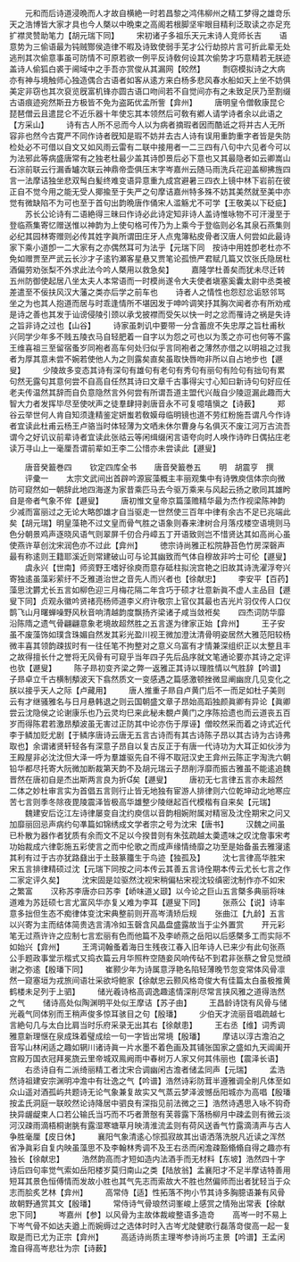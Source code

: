 <!-- { "loadSidebar": true } -->
　　元和而后诗道浸晩而人才故自横絶一时若昌黎之鸿伟柳州之精工梦得之雄竒乐天之浩博皆大家才具也今人槩以中晩束之高阁若根脚坚牢眼目精利泛取读之亦足充扩襟灵赞助笔力【胡元瑞下同】
　　宋初诸子多祖乐天元末诗人竞师长吉
　　语意势为三偷语最为钝贼酂侯造律不暇及诗致使弱手芜才公行劫掠片言可折此辈无处逃刑其次偷意事虽可防情不可原若欲一例平反诗敎何设其次偷势才巧意精若无朕迹盖诗人偷狐白裘于阃域中之手吾亦赏俊从其漏网【皎然】
　　剽窃模拟诗之大病亦有神与境触师心独造偶合古语者如客从逺方来白杨多悲风春水船如天上坐不妨俱美定非窃也其次裒览旣富机锋亦圆古语口吻间若不自觉间亦有之未致足厌乃至割缀古语痕迹宛然斯丑方极皆不免为盗跖优孟所訾【弇州】
　　唐明皇令僧敎康昆仑琵琶僧云且遣昆仑不近乐器十年使忘其本领然后可敎有鄕人请学诗者余以此语之【方采山】
　　诗有古人所不忌而今人以为病者摘瑕者因而酷诋之将并古人无所容非也然今古寛严不同作诗者旣知是瑕不妨并去古人诗有误用重韵重字者皆是失防检处必不可借以自文又如风雨云雷有二联中接用者一二三四有八句中六见者今可以为法邪此等病盛唐常有之独老杜最少盖其诗卽景后必下意也又其最隐者如云卿嵩山石淙前联云行漏香罏次联云神鼎帝壶俱压末字岑嘉州云随马雨洗兵花迎盖柳拂旌四言一法摩诘独坐悲双髩白髪终难变语异意重九成宫避暑三四衣上镜中林下岩前在彼正自不觉今用之能无受人揶揄至于失严之句摩诘嘉州特多殊不妨其美然就至美中亦觉有微缺陷不为可也至于首句出韵晩唐作俑宋人滥觞尤不可学【王敬美以下砭疵】
　　苏长公论诗有二语絶得三昧曰作诗必此诗定知非诗人盖诗惟咏物不可汗漫至于登临燕集寄忆赠送惟以神韵为上使句格可传乃为上乘今于登临则必名其泉石燕集则必纪其园林寄赠则必传其姓字眞所谓田庄牙人点鬼簿粘皮骨者汉唐人何尝如此最诗家下乘小道卽一二大家有之亦偶然耳可为法乎【元瑞下同　按诗中用姓卽老杜亦不免如赠贾至严武云长沙才子逺钓瀬客星悬又贾笔论孤愤严君赋几篇又饮张氏隐居杜酒偏劳劝张梨不外求此法今吟人槩用以救急矣】
　　嘉隆学杜善矣而犹未尽迁转五州防御使起居八坐太夫人本常语而一时模尚遂令大夫使者塡塞奚囊太尉中丞类被差遣至不佞扶风汉大藩之类亦后学之前车也
　　诗者人之情性也怨怼忿诟怒邻骂坐之为也其人抱道而居与时乖逢情所不堪因发于呻吟调笑抒其胸次闻者亦有所劝戒是诗之善也其发于讪谤侵陵引颈以承戈披襟而受矢以快一时之忿而罹诗之祸是失诗之旨非诗之过也【山谷】
　　诗家虽刺讥中要带一分含蓄庻不失忠厚之旨杜甫秋兴同学少年多不贱五陵衣马自轻肥着一自字以为怨之可也以为羡之亦可也何等不露王维喜祖三至留宿蚤岁同袍者高车何处归似乎言同袍者之薄然亦借之以明祖之过我者为厚其意未尝不婉若使他人为之则露矣直矣虽取快唇吻非所以自占地步也【遯叟】
　　少陵故多变态其诗有深句有雄句有老句有秀句有丽句有险句有拙句有累句然无露句其意何尝不自高自任然其诗曰文章千古事得尖寸心知曰新诗句句好应任老夫传温然其辞而自负意隐然言外何尝有所谓吾道主盟代兴哉自少陵逗漏此趣而大智大力者发挥毕尽至使吠声之徒羣肆挦剥唐音永不可复噫嘻愼之【诗薮】
　　郑谷云举世何人肯自知须逢精鉴定妍蚩若敎嫫母临明镜也道不劳红粉施吾谓凡今作诗者宜读此杜甫云杨王卢骆当时体轻薄为文哂未休尔曹身与名俱灭不废江河万古流吾谓今之好讥议前辈诗者宜读此张祜云等闲缉缀闲言语夸向时人唤作诗昨日偶拈庄老读万寻山上一毫厘吾谓前辈如王李二公惜亦未尝读此【遯叟】





　　唐音癸籖巻四
　　钦定四库全书
　　唐音癸籖巻五
　　明　胡震亨　撰
　　评彚一
　　太宗文武间出首辟吟源宸藻概主丰丽观集中有诗斆庾信体宗向微防可窥然如一朝辞此地四海遂为家昔乘匹马去今驱万乘来与风起云扬之歌同其雄盻自是帝者气象不侔【遯叟】
　　唐初惟文皇帝京篇藻赡精华最为杰作视梁陈神韵少减而富丽过之无论大略卽雄才自当驱走一世然使三百年中律有余古不足已兆端此矣【胡元瑞】明皇藻艳不过文皇而骨气胜之语象则春来津树合月落戍楼空语境则马色分朝景鸡声逐晓风语气则翠屏千仞合丹嶂五丁开语致则岂不惜贤达其如高尚心虽使燕许草创沈宋润色亦不过此【弇州】
　　徳宗诗尚雅正松院静苔色竹房深磬声最有称逺则王籍耶溪近则常建破山可与论其幽致而气体自穆故非吟士可伦【遯叟】
　　虞永兴【世南】师资野王嗜好徐庾而意存砥柱拟浣宫艳之旧故其诗洗濯浮夸兴寄独逺虽藻彩萦纡不乏雅道治世之音先人而兴者也【徐献忠】
　　李安平【百药】藻思沈欝尤长五言如柳色迎三月梅花隔二年含巧于硕才壮意新眞不虚人主品目【遯叟下同】贞观永徽吟贤禇亮杨师道李义府许敬宗上官仪其最也吉光片羽仅传人口仪鹊飞山月曙蝉噪野风秋音响清越韵度飘扬齐梁诸子咸当敛袵矣
　　四杰词防华靡沿陈隋之遗气骨翩翩意象老境故超然胜之五言遂为律家正始【弇州】
　　王子安虽不废藻饰如璞含珠媚自然发其彩光盈川视王微加澄汰清骨明姿居然大雅范阳较杨微丰喜其领韵疎拔时有一往任笔不拘整对之意义乌富有才情兼深组织正以太整且丰之故得擅长什之誉将无风骨有可窥乎当年四子先后品序就文笔通论要亦其诗之定评也欤【遯叟】
　　陈子昻初变齐梁之弊一返雅正其诗以理胜情以气胜辞【吟谱】子昻卓立千古横制頺波天下翕然质文一变感遇之篇感激顿挫微显阐幽庻几见变化之朕以接乎天人之际【卢藏用】
　　唐人推重子昻自卢黄门后不一而足如杜子美则云有才继骚雅名与日月悬韩退之则云国朝盛文章子昂始高蹈独颜眞卿有异论【眞卿尝云沈隐侯之论谢康乐也乃云灵均巳来此秘未覩卢黄门之序陈拾遗也而云道丧五百岁而得陈君若激昂頺波虽无害过正防其中论亦伤于厚诬】僧皎然采而着之诗式近代李于鳞加贬尤剧【于鳞序唐诗云唐无五言古诗而有其古诗陈子昂以其古诗为古诗弗取也】余谓诸贤轩轻各有深意子昂自以复古反正于有唐一代诗功为大耳正如伙涉为王殿屋非必沈沈但大泽一呼为羣雄驱先自不得不取冠汉史王弇州云陈正字淘洗六朝铅华都尽托寄大阮微加断裁第天韵不及胡元瑞云子昂削浮靡而振古雅虽不能逺追魏晋然在唐初自是杰出斯两言良为折矣【遯叟】
　　唐初无七言律五言亦未超然二体之妙杜审言实为首倡五言则行止皆无地独有宦游人排律则六位乾坤动北地寒应苦七言则季冬除夜毘陵震泽皆极高华雄整少陵继起百代模楷有自来矣【元瑞】
　　魏建安后讫江左诗律屡变自沈约庾信以音韵相婉附属对精宻及沈佺期宋之问又加靡丽回忌声病约句凖篇如锦绣成文学者宗之号为沈宋【唐书】
　　汉魏之间虽已朴散为器作者犹质有余而文不足以今揆昔则有朱弦疏越太羮遗味之叹沈詹事宋考功始裁成六律彰施五彩使言之而中伦歌之而成声缘情绮靡之功至是始备虽去雅寖逺其利有过于古亦犹路鼗出于土鼓篆籒生于鸟迹【独孤及】
　　沈七言律高华胜宋宋五言排律精硕过沈【元瑞下同按之问本传云其善五言诗佺期本传云尤长七言之作二家定评久矣】
　　沈宋固是竝驱然沈视宋稍偏枮宋视沈较缜密沈制作亦不如宋之繁富
　　汉称苏李唐亦曰苏李【峤味道乂颋】以今论之巨山五言槩多典丽将味道难为苏廷硕七言尤富风华亦复乂难为李耳【遯叟下同】
　　张燕公【说】诗率意多拙但生态不痴律体变沈宋典整前则开高岑淸矫后规
　　张曲江【九龄】五言以兴寄为主而结体简贵选言淸冷如玉磬含风晶盘盛露故当于尘外置赏
　　开元彩笔无过燕许许之应制七言宏丽有色而他篇不及李峤燕之岳阳以后感槩多工而实际不如始兴【弇州】
　　王湾词翰蚤着海日生残夜江春入旧年诗人已来少有此句张燕公手题政事堂示楷式又捣衣篇云月华照杵空随妾风响传砧不到君非张蔡之曾见觉顔谢之弥逺【殷璠下同】
　　崔颢少年为诗属意浮艳名陷轻薄晚节忽变常体风骨凛然一窥塞垣为戎旅间语壮采欲埒鲍家【徐献忠云颢风格竒俊大有佳篇太白虽极推黄鹤楼未足列于上驷】
　　储光羲诗格高调逸趣逺情深削尽常言挟风雅之道得浩然之气
　　储诗高处似陶渊明平处似王摩诘【苏子由】
　　王昌龄诗饶有风骨与储光羲气同体别而王稍声俊多惊耳骇目之句【殷璠】
　　少伯天才流丽音唱疏越七言絶句几与太白比肩当时乐府采录无出其右【徐献患】
　　王右丞【维】词秀调雅意新理惬在泉成珠着璧成绘一句一字皆出常境【殷璠】
　　摩诘以淳古澹泊之音写山林闲适之趣如辋川诸诗眞一片水墨不着色画及其铺张国家之盛如九天阊阖开宫殿万国衣冠拜冕旒云里帝城双鳯阙雨中春树万人家又何其伟丽也【震泽长语】
　　右丞诗自有二派绮丽精工者沈宋合调幽闲古澹者储孟同声【元瑞】
　　孟浩然诗祖建安宗渊明冲澹中有壮逸之气【吟谱】浩然诗彩防茸半遵雅调全削凡体至如众山遥对酒孤屿共题诗无论气象兼复故实又气蒸云梦泽波憾岳阳城亦为高唱【殷璠　按孟氏洞庭一联皎然论诗降居中驷良有深指见前法微之三】浩然诗遇思入咏不钩奇抉异龌龊束人口若公输氏当巧而不巧者萧慤有芙蓉露下落杨柳月中疎孟则有微云淡河汉疎雨滴梧桐谢朓有露湿寒塘草月映淸淮流孟则有荷风送香气竹露滴淸声与古人争胜毫厘【皮日休】
　　襄阳气象清逺心悰孤寂故其出语洒落洗脱凡近读之浑然省净眞彩自复内映虽藻思不及李翰林秀调不及王右丞而闲澹疎豁翛翛自得之趣亦有独长【徐献忠】
　　浩然韵高而才短如造内法酒手而无材料【东坡】浩然四十字诗后四句率觉气索如岳阳楼岁莫归南山之类【陆放翁】孟襄阳才不足半摩诘特善用短耳其景色恒傅情而发故小胜也其气先志而索故大不胜也然偏师而出者犹轻当于众志而脍炙艺林【弇州】
　　高常侍【适】性拓落不拘小节其诗多胸臆语兼有风骨故朝野通赏其文【殷璠】
　　常侍诗气骨琅然词峯峻上感赏之情殆出常表【徐献忠下同】
　　岑嘉州【参】以风骨为主故体裁峻整语多造竒
　　高岑一时不易上下岑气骨不如达夫遒上而婉缛过之选体时时入古岑尤陡健歌行磊落竒俊高一起一复取是而已尤为正宗【弇州】
　　高适诗尚质主理岑参诗尚巧主景【吟谱】王孟闲澹自得高岑悲壮为宗【诗薮】
